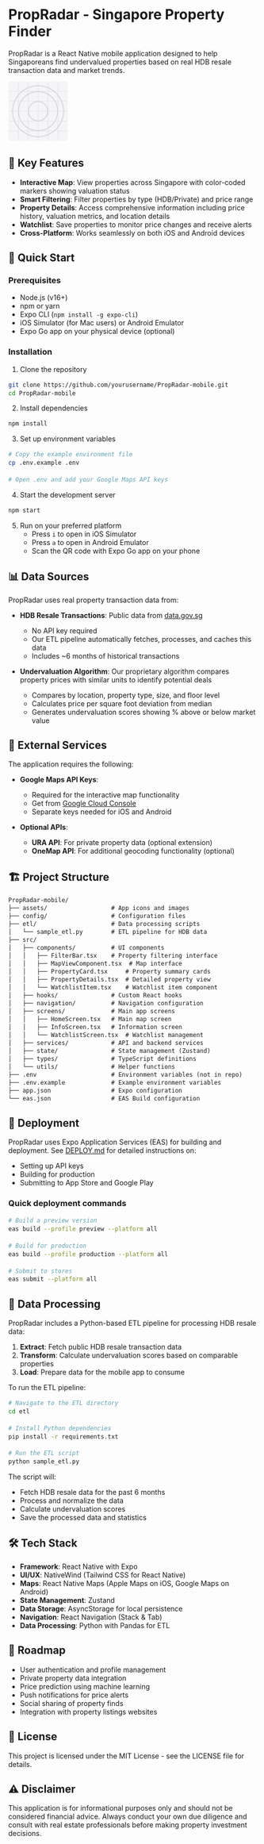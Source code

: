 # PropRadar - Singapore Property Finder

PropRadar is a React Native mobile application designed to help Singaporeans find undervalued properties based on real HDB resale transaction data and market trends.

<img src="assets/icon.png" alt="PropRadar Logo" width="120"/>

## 📱 Key Features

- **Interactive Map**: View properties across Singapore with color-coded markers showing valuation status
- **Smart Filtering**: Filter properties by type (HDB/Private) and price range
- **Property Details**: Access comprehensive information including price history, valuation metrics, and location details
- **Watchlist**: Save properties to monitor price changes and receive alerts
- **Cross-Platform**: Works seamlessly on both iOS and Android devices

## 🚀 Quick Start

### Prerequisites

- Node.js (v16+)
- npm or yarn
- Expo CLI (`npm install -g expo-cli`)
- iOS Simulator (for Mac users) or Android Emulator
- Expo Go app on your physical device (optional)

### Installation

1. Clone the repository

```bash
git clone https://github.com/yourusername/PropRadar-mobile.git
cd PropRadar-mobile
```

2. Install dependencies

```bash
npm install
```

3. Set up environment variables

```bash
# Copy the example environment file
cp .env.example .env

# Open .env and add your Google Maps API keys
```

4. Start the development server

```bash
npm start
```

5. Run on your preferred platform
   - Press `i` to open in iOS Simulator
   - Press `a` to open in Android Emulator
   - Scan the QR code with Expo Go app on your phone

## 📊 Data Sources

PropRadar uses real property transaction data from:

- **HDB Resale Transactions**: Public data from [data.gov.sg](https://data.gov.sg/dataset/resale-flat-prices)
  - No API key required
  - Our ETL pipeline automatically fetches, processes, and caches this data
  - Includes ~6 months of historical transactions

- **Undervaluation Algorithm**: Our proprietary algorithm compares property prices with similar units to identify potential deals
  - Compares by location, property type, size, and floor level
  - Calculates price per square foot deviation from median
  - Generates undervaluation scores showing % above or below market value

## 🔑 External Services

The application requires the following:

- **Google Maps API Keys**: 
  - Required for the interactive map functionality
  - Get from [Google Cloud Console](https://console.cloud.google.com/)
  - Separate keys needed for iOS and Android

- **Optional APIs**:
  - **URA API**: For private property data (optional extension)
  - **OneMap API**: For additional geocoding functionality (optional)

## 🏗️ Project Structure

```
PropRadar-mobile/
├── assets/                  # App icons and images
├── config/                  # Configuration files
├── etl/                     # Data processing scripts
│   └── sample_etl.py        # ETL pipeline for HDB data
├── src/
│   ├── components/          # UI components
│   │   ├── FilterBar.tsx    # Property filtering interface
│   │   ├── MapViewComponent.tsx  # Map interface
│   │   ├── PropertyCard.tsx     # Property summary cards
│   │   ├── PropertyDetails.tsx  # Detailed property view
│   │   └── WatchlistItem.tsx    # Watchlist item component
│   ├── hooks/               # Custom React hooks
│   ├── navigation/          # Navigation configuration
│   ├── screens/             # Main app screens
│   │   ├── HomeScreen.tsx   # Main map screen
│   │   ├── InfoScreen.tsx   # Information screen
│   │   └── WatchlistScreen.tsx  # Watchlist management
│   ├── services/            # API and backend services
│   ├── state/               # State management (Zustand)
│   ├── types/               # TypeScript definitions
│   └── utils/               # Helper functions
├── .env                     # Environment variables (not in repo)
├── .env.example             # Example environment variables
├── app.json                 # Expo configuration
└── eas.json                 # EAS Build configuration
```

## 📲 Deployment

PropRadar uses Expo Application Services (EAS) for building and deployment. See [DEPLOY.md](DEPLOY.md) for detailed instructions on:

- Setting up API keys
- Building for production
- Submitting to App Store and Google Play

### Quick deployment commands

```bash
# Build a preview version
eas build --profile preview --platform all

# Build for production
eas build --profile production --platform all

# Submit to stores
eas submit --platform all
```

## 🧪 Data Processing

PropRadar includes a Python-based ETL pipeline for processing HDB resale data:

1. **Extract**: Fetch public HDB resale transaction data
2. **Transform**: Calculate undervaluation scores based on comparable properties
3. **Load**: Prepare data for the mobile app to consume

To run the ETL pipeline:

```bash
# Navigate to the ETL directory
cd etl

# Install Python dependencies
pip install -r requirements.txt

# Run the ETL script
python sample_etl.py
```

The script will:
- Fetch HDB resale data for the past 6 months
- Process and normalize the data
- Calculate undervaluation scores
- Save the processed data and statistics

## 🛠️ Tech Stack

- **Framework**: React Native with Expo
- **UI/UX**: NativeWind (Tailwind CSS for React Native)
- **Maps**: React Native Maps (Apple Maps on iOS, Google Maps on Android)
- **State Management**: Zustand
- **Data Storage**: AsyncStorage for local persistence
- **Navigation**: React Navigation (Stack & Tab)
- **Data Processing**: Python with Pandas for ETL

## 🔮 Roadmap

- User authentication and profile management
- Private property data integration
- Price prediction using machine learning
- Push notifications for price alerts
- Social sharing of property finds
- Integration with property listings websites

## 📄 License

This project is licensed under the MIT License - see the LICENSE file for details.

## ⚠️ Disclaimer

This application is for informational purposes only and should not be considered financial advice. Always conduct your own due diligence and consult with real estate professionals before making property investment decisions.